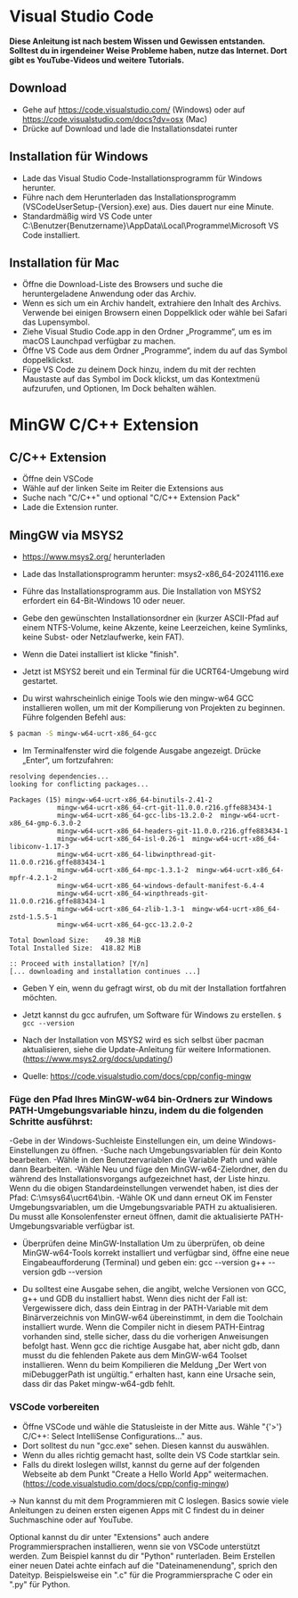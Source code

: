 # Visual Studio Code
**Diese Anleitung ist nach bestem Wissen und Gewissen entstanden. Solltest du in irgendeiner Weise Probleme haben, nutze das Internet. Dort gibt es YouTube-Videos und weitere Tutorials.**

## Download
- Gehe auf https://code.visualstudio.com/ (Windows) oder auf https://code.visualstudio.com/docs?dv=osx (Mac)
- Drücke auf Download und lade die Installationsdatei runter

## Installation für Windows
- Lade das Visual Studio Code-Installationsprogramm für Windows herunter.
- Führe nach dem Herunterladen das Installationsprogramm (VSCodeUserSetup-{Version}.exe) aus. Dies dauert nur eine Minute.
- Standardmäßig wird VS Code unter C:\Benutzer{Benutzername}\AppData\Local\Programme\Microsoft VS Code installiert.

## Installation für Mac
- Öffne die Download-Liste des Browsers und suche die heruntergeladene Anwendung oder das Archiv.
- Wenn es sich um ein Archiv handelt, extrahiere den Inhalt des Archivs. Verwende bei einigen Browsern einen Doppelklick oder wähle bei Safari das Lupensymbol.
- Ziehe Visual Studio Code.app in den Ordner „Programme“, um es im macOS Launchpad verfügbar zu machen.
- Öffne VS Code aus dem Ordner „Programme“, indem du auf das Symbol doppelklickst.
- Füge VS Code zu deinem Dock hinzu, indem du mit der rechten Maustaste auf das Symbol im Dock klickst, um das Kontextmenü aufzurufen, und Optionen, Im Dock behalten wählen. 


# MinGW C/C++ Extension
## C/C++ Extension
- Öffne dein VSCode 
- Wähle auf der linken Seite im Reiter die Extensions aus
- Suche nach "C/C++" und optional "C/C++ Extension Pack"
- Lade die Extension runter.

## MingGW via MSYS2 
- https://www.msys2.org/ herunterladen
- Lade das Installationsprogramm herunter: msys2-x86_64-20241116.exe
- Führe das Installationsprogramm aus. Die Installation von MSYS2 erfordert ein 64-Bit-Windows 10 oder neuer.
- Gebe den gewünschten Installationsordner ein (kurzer ASCII-Pfad auf einem NTFS-Volume, keine Akzente, keine Leerzeichen, keine Symlinks, keine Subst- oder Netzlaufwerke, kein FAT).
- Wenn die Datei installiert ist klicke "finish".
- Jetzt ist MSYS2 bereit und ein Terminal für die UCRT64-Umgebung wird gestartet.

- Du wirst wahrscheinlich einige Tools wie den mingw-w64 GCC installieren wollen, um mit der Kompilierung von Projekten zu beginnen. 
Führe folgenden Befehl aus:
```bash
$ pacman -S mingw-w64-ucrt-x86_64-gcc
```

- Im Terminalfenster wird die folgende Ausgabe angezeigt. Drücke „Enter“, um fortzufahren:
```
resolving dependencies...
looking for conflicting packages...

Packages (15) mingw-w64-ucrt-x86_64-binutils-2.41-2
            mingw-w64-ucrt-x86_64-crt-git-11.0.0.r216.gffe883434-1
            mingw-w64-ucrt-x86_64-gcc-libs-13.2.0-2  mingw-w64-ucrt-x86_64-gmp-6.3.0-2
            mingw-w64-ucrt-x86_64-headers-git-11.0.0.r216.gffe883434-1
            mingw-w64-ucrt-x86_64-isl-0.26-1  mingw-w64-ucrt-x86_64-libiconv-1.17-3
            mingw-w64-ucrt-x86_64-libwinpthread-git-11.0.0.r216.gffe883434-1
            mingw-w64-ucrt-x86_64-mpc-1.3.1-2  mingw-w64-ucrt-x86_64-mpfr-4.2.1-2
            mingw-w64-ucrt-x86_64-windows-default-manifest-6.4-4
            mingw-w64-ucrt-x86_64-winpthreads-git-11.0.0.r216.gffe883434-1
            mingw-w64-ucrt-x86_64-zlib-1.3-1  mingw-w64-ucrt-x86_64-zstd-1.5.5-1
            mingw-w64-ucrt-x86_64-gcc-13.2.0-2

Total Download Size:    49.38 MiB
Total Installed Size:  418.82 MiB

:: Proceed with installation? [Y/n]
[... downloading and installation continues ...]
```

- Geben Y ein, wenn du gefragt wirst, ob du mit der Installation fortfahren möchten.
- Jetzt kannst du gcc aufrufen, um Software für Windows zu erstellen.
    `$ gcc --version`

- Nach der Installation von MSYS2 wird es sich selbst über pacman aktualisieren, siehe die Update-Anleitung für weitere Informationen. (https://www.msys2.org/docs/updating/)

- Quelle: https://code.visualstudio.com/docs/cpp/config-mingw


### Füge den Pfad Ihres MinGW-w64 bin-Ordners zur Windows PATH-Umgebungsvariable hinzu, indem du die folgenden Schritte ausführst:
-Gebe in der Windows-Suchleiste Einstellungen ein, um deine Windows-Einstellungen zu öffnen.
-Suche nach Umgebungsvariablen für dein Konto bearbeiten.
-Wähle in den Benutzervariablen die Variable Path und wähle dann Bearbeiten.
-Wähle Neu und füge den MinGW-w64-Zielordner, den du während des Installationsvorgangs aufgezeichnet hast, der Liste hinzu. Wenn du die obigen Standardeinstellungen verwendet haben, ist dies der Pfad: C:\msys64\ucrt64\bin.
-Wähle OK und dann erneut OK im Fenster Umgebungsvariablen, um die Umgebungsvariable PATH zu aktualisieren. Du musst alle Konsolenfenster erneut öffnen, damit die aktualisierte PATH-Umgebungsvariable verfügbar ist.

- Überprüfen deine MinGW-Installation
    Um zu überprüfen, ob deine MinGW-w64-Tools korrekt installiert und verfügbar sind, öffne eine neue Eingabeaufforderung (Terminal) und geben ein:
    gcc --version
    g++ --version
    gdb --version

- Du solltest eine Ausgabe sehen, die angibt, welche Versionen von GCC, g++ und GDB du installiert habst. Wenn dies nicht der Fall ist:
Vergewissere dich, dass dein Eintrag in der PATH-Variable mit dem Binärverzeichnis von MinGW-w64 übereinstimmt, in dem die Toolchain installiert wurde. 
Wenn die Compiler nicht in diesem PATH-Eintrag vorhanden sind, stelle sicher, dass du die vorherigen Anweisungen befolgt hast.
Wenn gcc die richtige Ausgabe hat, aber nicht gdb, dann musst du die fehlenden Pakete aus dem MinGW-w64 Toolset installieren.
Wenn du beim Kompilieren die Meldung „Der Wert von miDebuggerPath ist ungültig.“ erhalten hast, kann eine Ursache sein, dass dir das Paket mingw-w64-gdb fehlt.


### VSCode vorbereiten
- Öffne VSCode und wähle die Statusleiste in der Mitte aus. Wähle "{'>'} C/C++: Select IntelliSense Configurations..." aus.
- Dort solltest du nun "gcc.exe" sehen. Diesen kannst du auswählen.
- Wenn du alles richtig gemacht hast, sollte dein VS Code startklar sein.
- Falls du direkt loslegen willst, kannst du gerne auf der folgenden Webseite ab dem Punkt "Create a Hello World App" weitermachen.
(https://code.visualstudio.com/docs/cpp/config-mingw) 

→ Nun kannst du mit dem Programmieren mit C loslegen. Basics sowie viele Anleitungen zu deinen ersten eigenen Apps mit C findest du in deiner Suchmaschine oder auf YouTube.

Optional kannst du dir unter "Extensions" auch andere Programmiersprachen installieren, wenn sie von VSCode unterstützt werden. Zum Beispiel kannst du dir "Python" runterladen. Beim Erstellen einer neuen Datei achte einfach auf die "Dateinamenendung", sprich den Dateityp. Beispielsweise ein ".c" für die Programmiersprache C oder ein ".py" für Python. 
